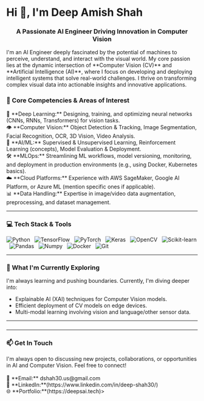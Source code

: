 # Hi 👋, I'm Deep Amish Shah
<h3 align="center">A Passionate AI Engineer Driving Innovation in Computer Vision</h3>

<p align="left">
  I'm an AI Engineer deeply fascinated by the potential of machines to perceive, understand, and interact with the visual world. My core passion lies at the dynamic intersection of **Computer Vision (CV)** and **Artificial Intelligence (AI)**, where I focus on developing and deploying intelligent systems that solve real-world challenges. I thrive on transforming complex visual data into actionable insights and innovative applications.
</p>

### 🚀 Core Competencies & Areas of Interest

<p align="left">
  <!-- Using emojis as visual cues -->
  🧠 **Deep Learning:** Designing, training, and optimizing neural networks (CNNs, RNNs, Transformers) for vision tasks. <br>
  👁️ **Computer Vision:** Object Detection & Tracking, Image Segmentation, Facial Recognition, OCR, 3D Vision, Video Analysis. <br>
  🤖 **AI/ML:** Supervised & Unsupervised Learning, Reinforcement Learning (concepts), Model Evaluation & Deployment. <br>
  🛠️ **MLOps:** Streamlining ML workflows, model versioning, monitoring, and deployment in production environments (e.g., using Docker, Kubernetes basics). <br>
  ☁️ **Cloud Platforms:** Experience with AWS SageMaker, Google AI Platform, or Azure ML (mention specific ones if applicable). <br>
  📊 **Data Handling:** Expertise in image/video data augmentation, preprocessing, and dataset management. <br>
</p>

---

### 💻 Tech Stack & Tools

<p align="left">
  <!-- Using Shields.io badges for a professional look -->
  <img src="https://img.shields.io/badge/Python-3776AB?style=for-the-badge&logo=python&logoColor=white" alt="Python"/>  
  <img src="https://img.shields.io/badge/TensorFlow-FF6F00?style=for-the-badge&logo=tensorflow&logoColor=white" alt="TensorFlow"/>  
  <img src="https://img.shields.io/badge/PyTorch-EE4C2C?style=for-the-badge&logo=pytorch&logoColor=white" alt="PyTorch"/>  
  <img src="https://img.shields.io/badge/Keras-D00000?style=for-the-badge&logo=keras&logoColor=white" alt="Keras"/>  
  <img src="https://img.shields.io/badge/OpenCV-5C3EE8?style=for-the-badge&logo=opencv&logoColor=white" alt="OpenCV"/>  
  <img src="https://img.shields.io/badge/Scikit_Learn-F7931E?style=for-the-badge&logo=scikit-learn&logoColor=white" alt="Scikit-learn"/>  
  <img src="https://img.shields.io/badge/Pandas-150458?style=for-the-badge&logo=pandas&logoColor=white" alt="Pandas"/>  
  <img src="https://img.shields.io/badge/Numpy-013243?style=for-the-badge&logo=numpy&logoColor=white" alt="Numpy"/>  
  <img src="https://img.shields.io/badge/Docker-2496ED?style=for-the-badge&logo=docker&logoColor=white" alt="Docker"/>  
  <img src="https://img.shields.io/badge/Git-F05032?style=for-the-badge&logo=git&logoColor=white" alt="Git"/>  
  <!-- Add Cloud specific badges if relevant: AWS, GCP, Azure -->
  <!-- <img src="https://img.shields.io/badge/Amazon_AWS-232F3E?style=for-the-badge&logo=amazon-aws&logoColor=white" alt="AWS"/>   -->
</p>

---

### 🌱 What I'm Currently Exploring

<p align="left">
  I'm always learning and pushing boundaries. Currently, I'm diving deeper into:
  <ul>
    <li>Explainable AI (XAI) techniques for Computer Vision models.</li>
    <li>Efficient deployment of CV models on edge devices.</li>
    <li>Multi-modal learning involving vision and language/other sensor data.</li>
    <!-- Add or modify based on your actual current interests -->
  </ul>
</p>

---

### <!-- Optional: GitHub Stats -->
<!-- 📊 GitHub Stats -->
<!-- Uncomment and replace 'd3010' with your actual GitHub username -->
<!--
<p align="center">
  <img height="180em" src="https://github-readme-stats.vercel.app/api?username=d3010&show_icons=true&theme=radical&include_all_commits=true&count_private=true"/>
  <img height="180em" src="https://github-readme-stats.vercel.app/api/top-langs/?username=d3010&layout=compact&langs_count=8&theme=radical"/>
</p>
-->

---

### 📫 Get In Touch

<p align="left">
  I'm always open to discussing new projects, collaborations, or opportunities in AI and Computer Vision. Feel free to connect!
  <br><br>
  📧 **Email:** dshah30.us@gmail.com <br>
  🔗 **LinkedIn:**(https://www.linkedin.com/in/deep-shah30/) <br>
  🌐 **Portfolio:**(https://deepsai.tech)>
</p>

